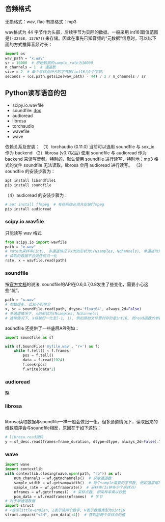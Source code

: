## 音频格式

无损格式：wav, flac
有损格式：mp3

wav格式为 44 字节作为头部，后续字节为实际的数据。一般采用 int16(取值范围是`[-32768, 32767]`) 来存储。因此在事先已知音频的“元数据”信息时，可以以下面的方式推算音频时长：

```python
import os
wav_path = "x.wav"
sr = 16000  # 原始数据的sample_rate为16000
n_channels = 1  # 通道数
size = 2  # 单个采样点所占的字节数(int16为2个字节)
seconds = (os.path.getsize(wav_path) - 44) / 2 / n_channels / sr
```

## Python读写语音的包

- scipy.io.wavfile
- soundfile: [doc](https://pysoundfile.readthedocs.io/en/latest)
- audioread
- librosa
- torchaudio
- wavefile
- wave

依赖关系及安装：
（1）torchaudio (0.11.0) 当前可以选用 soundfile 与 sox_io 作为 backend
（2）librosa (v0.7以后) 使用 soundfile 与 audioread 作为 backend 来读写音频。特别的，默认使用 soundfile 进行读写，特别地：mp3 格式的文件 soundfile 无法读取，librosa 会用 audioread 进行读写。
（3）soundfile 的安装步骤为：
```bash
apt install libsndfile1
pip install soundfile
```
（4）audioread 的安装步骤为：
```bash
# apt install ffmpeg  # 有些系统必须先安装ffmpeg
pip install audioread
```

### scipy.io.wavfile

只能读写 wav 格式

```python
from scipy.io import wavfile
path = "x.wav"
# rate为采样率(int), 多通道情况下x为的形状为:(Nsamples, Nchannels), 单通道时为:(Nsamples,)
# 读取的数据不会做任何归一化
rate, x = wavfile.read(path)
```

### soundfile

按[官方文档](https://pysoundfile.readthedocs.io/en/latest)的说法, soundfile的API在0.6,0.7,0.8发生了些变化，需要小心这些“坑”。

```python
path = "x.wav"
# 参数很多, 此处不列举全
x, sr = soundfile.read(path, dtype='float64', always_2d=False)
# 多通道情况下, x的形状为(Nsamples, Nchannels)
# 通常情况下, x将被归一化至[-1, 1), 例如原始文件里村存的是int16, 而read函数的参数为"float64", 归一化方式为除以2^15=32768。但如果原始数据按float方式存，但读取时按int来读，则不会做归一化
```
soundfile 还提供了一些底层API例如：
```python
import soundfile as sf

with sf.SoundFile('myfile.wav', 'r+') as f:
    while f.tell() < f.frames:
        pos = f.tell()
        data = f.read(1024)
        f.seek(pos)
        f.write(data*2)
```

### audioread

略

### librosa

```
```

librosa读取数据与soundfile一样一般会做归一化，但多通道情况下，读取出来的维数顺序会与soundfile相反，原因在于如下源码：

```python
# librosa.read源码
y = sf_desc.read(frames=frame_duration, dtype=dtype, always_2d=False).T
```

### wave

```python
import wave
import contextlib
with contextlib.closing(wave.open(path, "rb")) as wf:
    num_channels = wf.getnchannels()  # 获取通道数
    sample_width = wf.getsampwidth()  # 每个sample需要的字节数, 例如通常用2个字节存储一个采样点
    sample_rate = wf.getframerate()  # 采样率(1s钟多少个采样点)
    nframes = wf.getnframes()  # 采样点数, 即采样率乘以秒数
    pcm_data = wf.readframes(nframes)  # 字节
# 对于单通道数据
import struct
# <表示little-endian, 2表示读两个数字, H表示数据类型为uint16
struct.unpack("<2H", pcm_data[:4])  # 获取前两个采样点的值
```